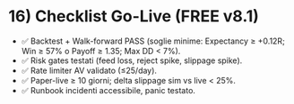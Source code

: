 # 16) Checklist Go-Live (FREE v8.1)
- ✅ Backtest + Walk-forward PASS (soglie minime: Expectancy ≥ +0.12R; Win ≥ 57% o Payoff ≥ 1.35; Max DD < 7%).
- ✅ Risk gates testati (feed loss, reject spike, slippage spike).
- ✅ Rate limiter AV validato (≤25/day).
- ✅ Paper-live ≥ 10 giorni; delta slippage sim vs live < 25%.
- ✅ Runbook incidenti accessibile, panic testato.
